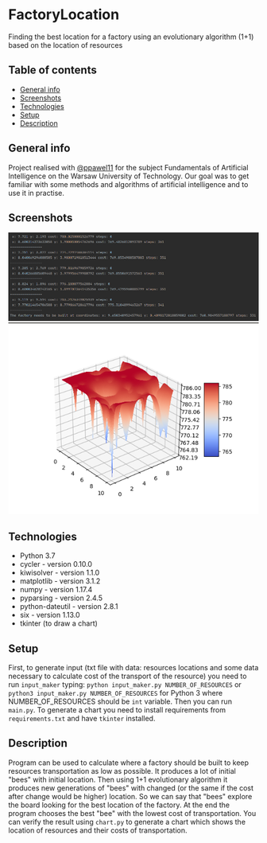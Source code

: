 # FactoryLocation
Finding the best location for a factory using an evolutionary algorithm (1+1) based on the location of resources

## Table of contents
* [General info](#general-info)
* [Screenshots](#screenshots)
* [Technologies](#technologies)
* [Setup](#setup)
* [Description](#description)

## General info
Project realised with [@ppawel11](https://github.com/ppawel11) for the subject Fundamentals of Artificial Intelligence on the Warsaw University of Technology. Our goal was to get familiar with some methods and algorithms of artificial intelligence and to use it in practise.

## Screenshots
![Screenshot1](./img/screenshot1.png)![Screenshot2](./img/screenshot2.png)

## Technologies
* Python 3.7
* cycler - version 0.10.0
* kiwisolver - version 1.1.0
* matplotlib  - version 3.1.2
* numpy - version 1.17.4
* pyparsing - version 2.4.5
* python-dateutil - version 2.8.1
* six - version 1.13.0
* tkinter (to draw a chart)

## Setup
First, to generate input (txt file with data: resources locations and some data necessary to calculate cost of the transport of the resource) you need to run `input_maker` typing: `python input_maker.py NUMBER_OF_RESOURCES` or `python3 input_maker.py NUMBER_OF_RESOURCES` for Python 3 where NUMBER_OF_RESOURCES should be `int` variable. Then you can run `main.py`. 
To generate a chart you need to install requirements from `requirements.txt` and have `tkinter` installed.

## Description
Program can be used to calculate where a factory should be built to keep resources transportation as low as possible. It produces a lot of initial "bees" with initial location. Then using 1+1 evolutionary algorithm it produces new generations of "bees" with changed (or the same if the cost after change would be higher) location. So we can say that "bees" explore the board looking for the best location of the factory. At the end the program chooses the best "bee" with the lowest cost of transportation.
You can verify the result using `chart.py` to generate a chart which shows the location of resources and their costs of transportation. 
